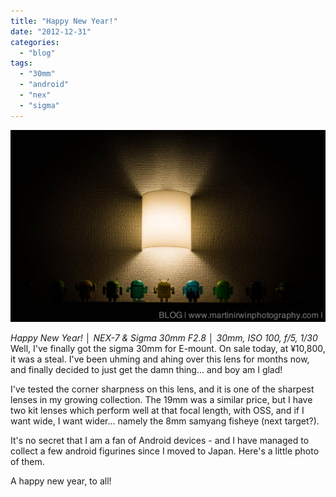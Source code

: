```yaml
---
title: "Happy New Year!"
date: "2012-12-31"
categories: 
  - "blog"
tags: 
  - "30mm"
  - "android"
  - "nex"
  - "sigma"
---
```


![DSC02080.jpg](/assets/images/c0eff-dsc02080.jpg)

_Happy New Year! │ NEX-7 & Sigma 30mm F2.8 │ 30mm, ISO 100, f/5, 1/30_ Well, I've finally got the sigma 30mm for E-mount. On sale today, at ¥10,800, it was a steal. I've been uhming and ahing over this lens for months now, and finally decided to just get the damn thing... and boy am I glad!

I've tested the corner sharpness on this lens, and it is one of the sharpest lenses in my growing collection. The 19mm was a similar price, but I have two kit lenses which perform well at that focal length, with OSS, and if I want wide, I want wider... namely the 8mm samyang fisheye (next target?).

It's no secret that I am a fan of Android devices - and I have managed to collect a few android figurines since I moved to Japan. Here's a little photo of them.

A happy new year, to all!
